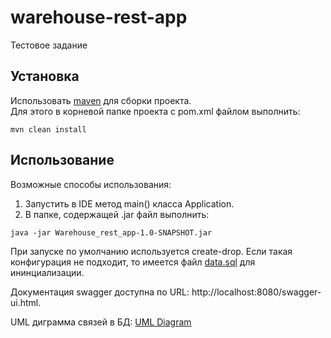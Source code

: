 # warehouse-rest-app
Тестовое задание 

## Установка

Использовать [maven](https://maven.apache.org/download.cgi) для сборки проекта.<br/>
Для этого в корневой папке проекта с pom.xml файлом выполнить:

```
mvn clean install
```

## Использование
Возможные способы использования:<br/>
1. Запустить в IDE метод main() класса Application.
2. В папке, содержащей .jar файл выполнить:

```
java -jar Warehouse_rest_app-1.0-SNAPSHOT.jar
```

При запуске по умолчанию используется create-drop. Если такая конфигурация не подходит, то имеется файл [data.sql](src/main/resources/data.sql) для ининциализации.

Документация swagger доступна по URL: http://localhost:8080/swagger-ui.html.

UML диграмма связей в БД: [UML Diagram](src/main/resources/UML_Diagram.png)
